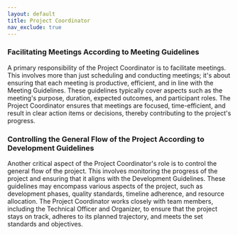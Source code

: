 ```yaml
---
layout: default
title: Project Coordinator
nav_exclude: true
---
```


### Facilitating Meetings According to Meeting Guidelines

A primary responsibility of the Project Coordinator is to facilitate meetings. This involves more than just scheduling and conducting meetings; it's about ensuring that each meeting is productive, efficient, and in line with the Meeting Guidelines. These guidelines typically cover aspects such as the meeting's purpose, duration, expected outcomes, and participant roles. The Project Coordinator ensures that meetings are focused, time-efficient, and result in clear action items or decisions, thereby contributing to the project's progress.

### Controlling the General Flow of the Project According to Development Guidelines

Another critical aspect of the Project Coordinator's role is to control the general flow of the project. This involves monitoring the progress of the project and ensuring that it aligns with the Development Guidelines. These guidelines may encompass various aspects of the project, such as development phases, quality standards, timeline adherence, and resource allocation. The Project Coordinator works closely with team members, including the Technical Officer and Organizer, to ensure that the project stays on track, adheres to its planned trajectory, and meets the set standards and objectives.
